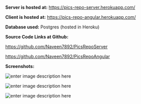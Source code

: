 **Server is hosted at:** https://pics-repo-server.herokuapp.com/

**Client is hosted at:** https://pics-repo-angular.herokuapp.com/

**Database used:** Postgres (hosted in Heroku)

**Source Code Links at Github:**

https://github.com/Naveen7892/PicsRepoServer

https://github.com/Naveen7892/PicsRepoAngular

**Screenshots:**

![enter image description here][1]

![enter image description here][2]

![enter image description here][3]

  [1]: https://he-s3.s3.amazonaws.com/media/uploads/04edad2.png
  [2]: https://he-s3.s3.amazonaws.com/media/uploads/23decd8.png
  [3]: https://he-s3.s3.amazonaws.com/media/uploads/2aa4f37.png

